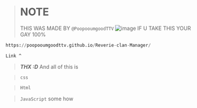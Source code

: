 ># NOTE 
>THIS WAS MADE BY 
>`@PoopooumgoodTTV` ![image](https://github.com/user-attachments/assets/6369f042-a2d2-4ddd-a95b-4a78bd03660a)
>IF U TAKE THIS YOUR GAY 100%
```py
https://poopooumgoodttv.github.io/Reverie-clan-Manager/
```
`Link ^`
>**_THX :D_**
>And all of this is

>`css`

>`Html`

>`JavaScript`
> some how


